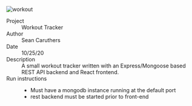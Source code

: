 ![workout](https://user-images.githubusercontent.com/20529369/130874372-a24a3f87-e18b-4ee4-8450-d41a6d359298.gif)


<dl>
  <dt>Project</dt>
  <dd>Workout Tracker</dd>
    <dt>Author</dt>
    <dd>Sean Caruthers</dd>
    <dt>Date</dt>
    <dd>10/25/20</dt>
    <dt>Description</dt>
    <dd>A small workout tracker written with an Express/Mongoose based REST API backend and React frontend.</dd>
    <dt>Run instructions</dt>
    <dd>
        <ul>
          <li>Must have a mongodb instance running at the default port</li>
          <li>rest backend must be started prior to front-end</li>
        </ul>
    </dd>
</dl>
